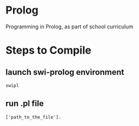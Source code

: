 # Prolog
Programming in Prolog, as part of school curriculum 

# Steps to Compile
## launch swi-prolog environment
<code>swipl</code>
## run .pl file
<code>['path_to_the_file'].</code>